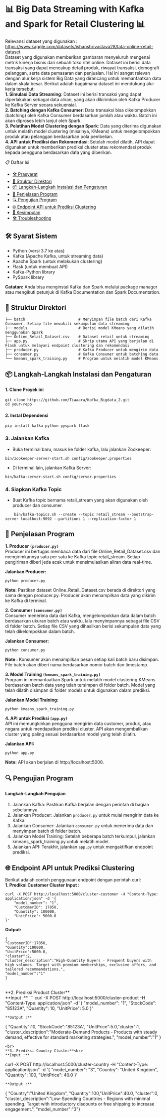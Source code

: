
# 📊 Big Data Streaming with Kafka and Spark for Retail Clustering 📊

Relevansi dataset yang digunakan : https://www.kaggle.com/datasets/ishanshrivastava28/tata-online-retail-dataset<br>
Dataset yang digunakan memberikan gambaran menyeluruh mengenai metrik kinerja bisnis dari sebuah toko ritel online. Dataset ini berisi data transaksi yang dapat mencakup detail produk, riwayat transaksi, demografi pelanggan, serta data pemasaran dan penjualan. Hal ini sangat relevan dengan alur kerja sistem Big Data yang dirancang untuk memanfaatkan data dalam skala besar. Berikut adalah bagaimana dataset ini mendukung alur kerja tersebut: <br>
**1. Simulasi Data Streaming**: Dataset ini berisi transaksi yang dapat diperlakukan sebagai data aliran, yang akan dikirimkan oleh Kafka Producer ke Kafka Server secara sekuensial.<br>
**2. Batching dengan Kafka Consumer**: Data transaksi bisa dikelompokkan (batching) oleh Kafka Consumer berdasarkan jumlah atau waktu. Batch ini akan diproses lebih lanjut oleh Spark.<br>
**3. Pelatihan Model Clustering dengan Spark**: Data yang diterima digunakan untuk melatih model clustering (misalnya, KMeans) untuk mengelompokkan produk atau pelanggan berdasarkan pola pembelian.<br>
**4. API untuk Prediksi dan Rekomendasi**: Setelah model dilatih, API dapat digunakan untuk memberikan prediksi cluster atau rekomendasi produk kepada pengguna berdasarkan data yang diberikan.


📋 Daftar Isi
- [🛠 Prasyarat](#🛠-prasyarat)
- [📂 Struktur Direktori](#📂-struktur-direktori)
- [📦 Langkah-Langkah Instalasi dan Pengaturan](#📦-langkah-langkah-instalasi-dan-pengaturan)
- [🚀 Penjelasan Program](#🚀-penjelasan-program)
- [🔍 Pengujian Program](#🔍-pengujian-program)
- [🌐 Endpoint API untuk Prediksi Clustering](#🌐-endpoint-api-untuk-prediksi-clustering)
- [🎉 Kesimpulan](#🎉-kesimpulan)
- [🛠 Troubleshooting](#🛠-troubleshooting)


## 🛠 Syarat Sistem
- Python (versi 3.7 ke atas)
- Kafka (Apache Kafka, untuk streaming data)
- Apache Spark (untuk melakukan clustering)
- Flask (untuk membuat API)
- Kafka-Python library
- PySpark library


**Catatan:** Anda bisa menginstal Kafka dan Spark melalui package manager atau mengikuti petunjuk di Kafka Documentation dan Spark Documentation.
    
## 📂 Struktur Direktori

    ├── batch                        # Menyimpan file batch dari Kafka Consumer. Setiap file mewakili sekumpulan data streaming
    ├── models                       # Berisi model KMeans yang dilatih menggunakan Spark
    ├── Online_Retail_Dataset.csv    # Dataset retail untuk streaming
    ├── app.py                       # Skrip utama API yang berjalan di Flask untuk melayani endpoint clustering dan rekomendasi
    ├── producer.py                  # Kafka Producer untuk mengirim data
    ├── consumer.py                  # Kafka Consumer untuk batching data
    └── kmeans_spark_training.py     # Program untuk melatih model KMeans

## 📦 Langkah-Langkah Instalasi dan Pengaturan
#### 1. Clone Proyek ini 
```
git clone https://github.com/Tiaaara/Kafka_Bigdata_2.git
cd your-repo
```

#### 2. Instal Dependensi
```
pip install kafka-python pyspark flask
```

### 3. Jalankan Kafka
- Buka terminal baru, masuk ke folder kafka, lalu jalankan Zookeeper:
```
bin/zookeeper-server-start.sh config/zookeeper.properties
```
- Di terminal lain, jalankan Kafka Server:
```
bin/kafka-server-start.sh config/server.properties
```

### 4. Siapkan Kafka Topic
- Buat Kafka topic bernama retail_stream yang akan digunakan oleh producer dan consumer.
```
    bin/kafka-topics.sh --create --topic retail_stream --bootstrap-server localhost:9092 --partitions 1 --replication-factor 1
```

## 🚀 Penjelasan Program
**1. Producer ``(producer.py)``**<br>
Producer ini bertugas membaca data dari file Online_Retail_Dataset.csv dan mengirimkannya satu per satu ke Kafka topic retail_stream. Setiap pengiriman diberi jeda acak untuk mensimulasikan aliran data real-time.<br>

**Jalankan Producer:**
```
python producer.py
```
**Note:** Pastikan dataset Online_Retail_Dataset.csv berada di direktori yang sama dengan producer.py. Producer akan menampilkan data yang dikirim ke Kafka di terminal.

**2. Consumer ``(consumer.py)``**<br>
Consumer menerima data dari Kafka, mengelompokkan data dalam batch berdasarkan ukuran batch atau waktu, lalu menyimpannya sebagai file CSV di folder batch. Setiap file CSV yang dihasilkan berisi sekumpulan data yang telah dikelompokkan dalam batch.<br>

**Jalankan Consumer:**
```
python consumer.py
```
**Note :** Konsumer akan menampilkan pesan setiap kali batch baru disimpan. File batch akan diberi nama berdasarkan nomor batch dan timestamp.
   
**3. Model Training ``(kmeans_spark_training.py)``**<br>
Program ini memanfaatkan Spark untuk melatih model clustering KMeans berdasarkan batch data yang telah tersimpan di folder batch. Model yang telah dilatih disimpan di folder models untuk digunakan dalam prediksi.<br>

**Jalankan Model Training:**
```
python kmeans_spark_training.py
```

**4. API untuk Prediksi ``(app.py)``**<br>
API ini memungkinkan pengguna mengirim data customer, produk, atau negara untuk mendapatkan prediksi cluster. API akan mengembalikan cluster yang paling sesuai berdasarkan model yang telah dilatih.<br>

**Jalankan API:**
```
python app.py
```
**Note:** API akan berjalan di http://localhost:5000.


## 🔍 Pengujian Program
#### Langkah-Langkah Pengujian
1. Jalankan Kafka: Pastikan Kafka berjalan dengan perintah di bagian sebelumnya.
2. Jalankan Producer: Jalankan ``producer.py`` untuk mulai mengirim data ke Kafka.
3. Jalankan Consumer: Jalankan ``consumer.py`` untuk menerima data dan menyimpan batch di folder batch.
4. Jalankan Model Training: Setelah beberapa batch terkumpul, jalankan kmeans_spark_training.py untuk melatih model.
5. Jalankan API: Terakhir, jalankan ``app.py`` untuk mengaktifkan endpoint prediksi.


## 🌐 Endpoint API untuk Prediksi Clustering
Berikut adalah contoh penggunaan endpoint dengan perintah curl:<br>
**1. Prediksi Customer Cluster**
**Input :**
```
curl -X POST http://localhost:5000/cluster-customer -H "Content-Type: application/json" -d '{
    "model_number": "1",
    "CustomerID": 17850,
    "Quantity": 100000,
    "UnitPrice": 5000.0
}'
```
**Output:**
```
{
"CustomerID":17850,
"Quantity":100000,
"UnitPrice":5000.0,
"cluster":2,
"cluster_description":"High-Quantity Buyers - Frequent buyers with high volumes. Target with premium memberships, exclusive offers, and tailored recommendations.",
"model_number":"1"
}
```
<br>
**2. Prediksi Product Cluster**<br>
**Input :**
```
curl -X POST http://localhost:5000/cluster-product -H "Content-Type: application/json" -d '{
    "model_number": "1",
    "StockCode": "85123A",
    "Quantity": 10,
    "UnitPrice": 5.0
}'

```
**Output :**
```
{
"Quantity":10,
"StockCode":"85123A",
"UnitPrice":5.0,"cluster":1,
"cluster_description":"Moderate-Demand Products - Products with steady demand, effective for standard marketing strategies.",
"model_number":"1"
}
```
<br>
**3. Prediksi Country Cluster**<br>
**Input :**
```
curl -X POST http://localhost:5000/cluster-country -H "Content-Type: application/json" -d '{
    "model_number": "3",
    "Country": "United Kingdom",
    "Quantity": 100,
    "UnitPrice": 40.0
}'
```
**Output :**
```
{
"Country":"United Kingdom",
"Quantity":100,"UnitPrice":40.0,
"cluster":0,
"cluster_description":"Low-Spending Countries - Regions with minimal spending. Target with introductory discounts or free shipping to increase engagement.",
"model_number":"3"}
```
    

